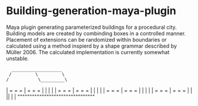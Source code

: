 # Building-generation-maya-plugin
Maya plugin generating parameterized buildings for a procedural city. Building models are created by combinding boxes in a controlled manner. Placement of extensions can be randomized within boundaries or calculated using a method inspierd by a shape grammar described by Müller 2006. The calculated implementation is currently somewhat unstable. 


      ___________________
     /         \         \
    /           \_________\
   | =    =   =  | =  =  = |
   |             |         |
   | =    =   =  | =  =  = |
   |             |         |
   | =    =   =  | =  =  = |
   |             |         |
   | =    =   =  | =  =  = |
   |      ||     |         |
""""""""""""""""""""""""""""""""